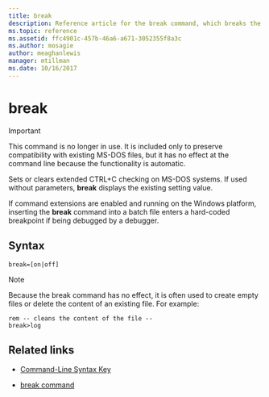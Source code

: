 ```yaml
---
title: break
description: Reference article for the break command, which breaks the mirrored volume with focus into two simple volumes.
ms.topic: reference
ms.assetid: ffc4901c-457b-46a6-a671-3052355f8a3c
ms.author: mosagie
author: meaghanlewis
manager: mtillman
ms.date: 10/16/2017
---
```


# break

> [!IMPORTANT]
> This command is no longer in use. It is included only to preserve compatibility with existing MS-DOS files, but it has no effect at the command line because the functionality is automatic.

Sets or clears extended CTRL+C checking on MS-DOS systems. If used without parameters, **break** displays the existing setting value.

If command extensions are enabled and running on the Windows platform, inserting the **break** command into a batch file enters a hard-coded breakpoint if being debugged by a debugger.

## Syntax

```
break=[on|off]
```

> [!NOTE]
> Because the break command has no effect, it is often used to create empty files or delete the content of an existing file. For example:

```
rem -- cleans the content of the file --
break>log
```

## Related links

- [Command-Line Syntax Key](command-line-syntax-key.md)

- [break command](break.md)
